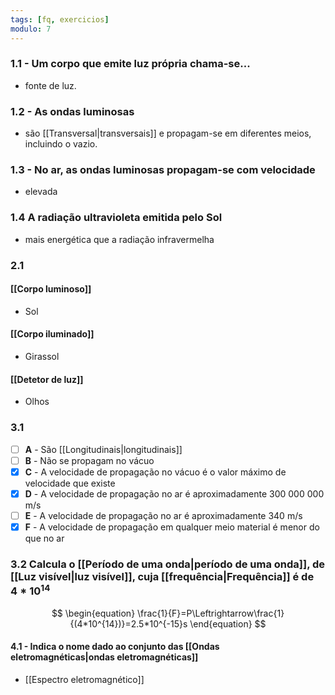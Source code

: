 ```yaml
---
tags: [fq, exercicios]
modulo: 7
---
```


### 1.1 - Um corpo que emite luz própria chama-se...
- fonte de luz.
### 1.2 - As ondas luminosas
- são [[Transversal|transversais]] e propagam-se em diferentes meios, incluindo o vazio.
### 1.3 - No ar, as ondas luminosas propagam-se com velocidade
- elevada
### 1.4 A radiação ultravioleta emitida pelo Sol
- mais energética que a radiação infravermelha
### 2.1
#### [[Corpo luminoso]]
- Sol
#### [[Corpo iluminado]]
- Girassol
#### [[Detetor de luz]]
- Olhos
### 3.1
- [ ] **A** - São [[Longitudinais|longitudinais]]
- [ ] **B** - Não se propagam no vácuo
- [x] **C** - A velocidade de propagação no vácuo é o valor máximo de velocidade que existe
- [x] **D** - A velocidade de propagação no ar é aproximadamente 300 000 000 m/s
- [ ] **E** - A velocidade de propagação no ar é aproximadamente 340 m/s
- [x] **F** - A velocidade de propagação em qualquer meio material é menor do que no ar
### 3.2 Calcula o [[Período de uma onda|período de uma onda]], de [[Luz visível|luz visível]], cuja [[frequência|Frequência]] é de $4*10^{14}$
$$
\begin{equation}
\frac{1}{F}=P\Leftrightarrow\frac{1}{(4*10^{14})}=2.5*10^{-15}s
\end{equation}
$$
#### 4.1 - Indica o nome dado ao conjunto das [[Ondas eletromagnéticas|ondas eletromagnéticas]]
- [[Espectro eletromagnético]]